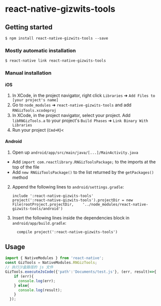 
# react-native-gizwits-tools

## Getting started

`$ npm install react-native-gizwits-tools --save`

### Mostly automatic installation

`$ react-native link react-native-gizwits-tools`

### Manual installation


#### iOS

1. In XCode, in the project navigator, right click `Libraries` ➜ `Add Files to [your project's name]`
2. Go to `node_modules` ➜ `react-native-gizwits-tools` and add `RNGizTools.xcodeproj`
3. In XCode, in the project navigator, select your project. Add `libRNGizTools.a` to your project's `Build Phases` ➜ `Link Binary With Libraries`
4. Run your project (`Cmd+R`)<

#### Android

1. Open up `android/app/src/main/java/[...]/MainActivity.java`
  - Add `import com.reactlibrary.RNGizToolsPackage;` to the imports at the top of the file
  - Add `new RNGizToolsPackage()` to the list returned by the `getPackages()` method
2. Append the following lines to `android/settings.gradle`:
  	```
  	include ':react-native-gizwits-tools'
  	project(':react-native-gizwits-tools').projectDir = new File(rootProject.projectDir, 	'../node_modules/react-native-gizwits-tools/android')
  	```
3. Insert the following lines inside the dependencies block in `android/app/build.gradle`:
  	```
      compile project(':react-native-gizwits-tools')
  	```


## Usage
```javascript
import { NativeModules } from 'react-native';
const GizTools = NativeModules.RNGizTools;
// 执行沙盒路径的 js 文件
GizTools.executeJsCode({'path':'Documents/test.js'}, (err, result)=>{
    if (err){
      console.log(err);
    } else{
      console.log(result);
    }
  });
```
  

